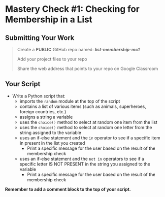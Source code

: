 # Mastery Check #1: Checking for Membership in a List

## Submitting Your Work
> Create a **PUBLIC** GitHub repo named: ***list-membership-mc1***
>
> Add your project files to your repo
> 
> Share the web address that points to your repo on Google Classroom

## Your Script

- Write a Python script that:
  - imports the `random` module at the top of the script
  - contains a list of various items (such as animals, superheroes, foreign countries, etc.)
  - assigns a string a variable
  - uses the `choice()` method to select at random one item from the list
  - uses the `choice()` method to select at random one letter from the string assigned to the variable
  - uses an if-else statement and the `in` operator to see if a specific item in present in the list you created
    - Print a specific message for the user based on the result of the membership check
  - uses an if-else statement and the `not in` operators to see if a specific letter IS NOT PRESENT in the string you assigned to the variable
    - Print a specific message for the user based on the result of the membership check
   
**Remember to add a comment block to the top of your script.**
